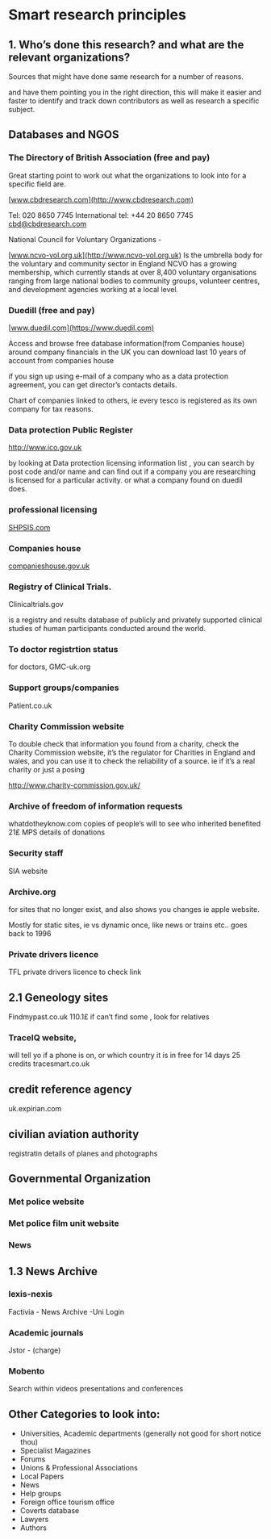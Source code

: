 # Smart research principles 


## 1. Who’s done this research? and what are the relevant organizations?

Sources that might have done same research for a number of reasons. 

and have them pointing you in the right direction, this will make it easier and faster to identify and track down contributors as well as research a specific subject.


## Databases and NGOS

### The Directory of British Association (free and pay)

Great starting point to work out what the organizations to look into for a specific field are.

[www.cbdresearch.com](http://www.cbdresearch.com) 

 Tel: 020 8650 7745  International tel: +44 20 8650 7745  cbd@cbdresearch.com


National Council for Voluntary Organizations - 

[www.ncvo-vol.org.uk](http://www.ncvo-vol.org.uk)
Is the umbrella body for the voluntary and community sector in England
NCVO has a growing membership, which currently stands at over 8,400 voluntary organisations ranging from large national bodies to community groups, volunteer centres, and development agencies working at a local level.


### Duedill (free and pay)

[www.duedil.com](https://www.duedil.com)

Access and browse free database information(from Companies house) around company financials in the UK
you can download last 10 years of account from companies house

if you sign up using e-mail of a company who as a data protection agreement, you can get director’s contacts details.
 

Chart of companies linked to others, ie every tesco is registered as its own company for tax reasons.
 

### Data protection Public Register

http://www.ico.gov.uk

by looking at Data protection licensing information list , you can search by post code and/or name and can find out if a company you are researching is licensed for a particular activity. or what a company found on duedil does.


### professional licensing 

[SHPSIS.com](http://www.SHPSIS.com)  

<!-- check link -->


### Companies house  
[companieshouse.gov.uk](http://www.companieshouse.gov.uk)

###  Registry of Clinical Trials.
Clinicaltrials.gov 

is a registry and results database of publicly and privately supported clinical studies of human participants conducted around the world.


### To doctor registrtion status

for doctors, GMC-uk.org


###  Support groups/companies
Patient.co.uk 


### Charity Commission website

To double check that information you found from a charity, check the Charity Commission website, it’s the regulator for Charities in England and wales, and you can use it to check the reliability of a source. ie if it’s a real charity or just a posing

http://www.charity-commission.gov.uk/


### Archive of freedom of information requests

whatdotheyknow.com
copies of people’s will to see who inherited benefited 21£
MPS details of donations

### Security staff

SIA website


### Archive.org
for sites that no longer exist, and also shows you changes
ie apple website.

Mostly for static sites, ie vs dynamic once, like news or trains etc..
goes back to 1996


### Private drivers licence 

TFL private drivers licence to check link


## 2.1 Geneology sites
Findmypast.co.uk 110.1£
if can’t find some , look for relatives

### TraceIQ website,
 will tell yo if a phone is on, or which country it is in
free for 14 days 25 credits
tracesmart.co.uk

## credit reference agency

uk.expirian.com

## civilian aviation authority
registratin details of planes and photographs


##  Governmental Organization

### Met police website

### Met police film unit website

### News


## 1.3 News Archive

### lexis-nexis 

Factivia - News Archive -Uni Login  

### Academic journals 

Jstor - (charge)

### Mobento

Search within videos presentations and conferences


## Other Categories to look into:

- Universities, Academic departments (generally not good for short notice thou)
- Specialist Magazines
- Forums
- Unions & Professional Associations
- Local Papers
- News
- Help groups
- Foreign office tourism office
- Coverts database
- Lawyers
- Authors

